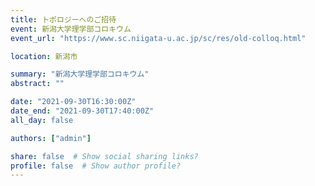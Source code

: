 ```yaml
---
title: トポロジーへのご招待
event: 新潟大学理学部コロキウム
event_url: "https://www.sc.niigata-u.ac.jp/sc/res/old-colloq.html"

location: 新潟市

summary: "新潟大学理学部コロキウム"
abstract: ""

date: "2021-09-30T16:30:00Z"
date_end: "2021-09-30T17:40:00Z"
all_day: false

authors: ["admin"]

share: false  # Show social sharing links?
profile: false  # Show author profile?
---
```

